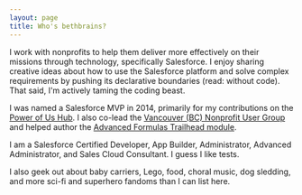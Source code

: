 ```yaml
---
layout: page
title: Who's bethbrains?
---
```



I work with nonprofits to help them deliver more effectively on their missions through technology, specifically Salesforce. I enjoy sharing creative ideas about how to use the Salesforce platform and solve complex requirements by pushing its declarative boundaries (read: without code). That said, I'm actively taming the coding beast.

I was named a Salesforce MVP in 2014, primarily for my contributions on the [Power of Us Hub](https://powerofus.force.com/pubhome). I also co-lead the [Vancouver (BC) Nonprofit User Group](https://success.salesforce.com/0F9300000001rND) and  helped author the [Advanced Formulas Trailhead module](https://www.buttonclickadmin.com/trailhead-formulas-admin-love/).

I am a Salesforce Certified Developer, App Builder, Administrator, Advanced Administrator, and Sales Cloud Consultant. I guess I like tests.

I also geek out about baby carriers, Lego, food, choral music, dog sledding, and more sci-fi and superhero fandoms than I can list here.
